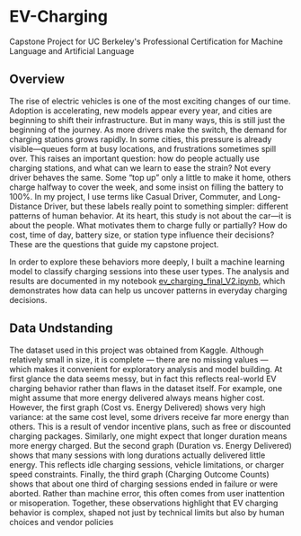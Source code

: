 # EV-Charging
Capstone Project for UC Berkeley's Professional Certification for Machine Language and Artificial Language
## Overview
The rise of electric vehicles is one of the most exciting changes of our time. Adoption is accelerating, new models appear every year, and cities are beginning to shift their infrastructure. But in many ways, this is still just the beginning of the journey. As more drivers make the switch, the demand for charging stations grows rapidly. In some cities, this pressure is already visible—queues form at busy locations, and frustrations sometimes spill over.
This raises an important question: how do people actually use charging stations, and what can we learn to ease the strain? Not every driver behaves the same. Some “top up” only a little to make it home, others charge halfway to cover the week, and some insist on filling the battery to 100%. In my project, I use terms like Casual Driver, Commuter, and Long-Distance Driver, but these labels really point to something simpler: different patterns of human behavior.
At its heart, this study is not about the car—it is about the people. What motivates them to charge fully or partially? How do cost, time of day, battery size, or station type influence their decisions? These are the questions that guide my capstone project.  

In order to explore these behaviors more deeply, I built a machine learning model to classify charging sessions into these user types. The analysis and results are documented in my notebook [ev_charging_final_V2.ipynb](https://github.com/StanleyWan/EV-Charging/blob/main/ev_charging_final_V2.ipynb), which demonstrates how data can help us uncover patterns in everyday charging decisions.

## Data Undstanding

The dataset used in this project was obtained from Kaggle. Although relatively small in size, it is complete — there are no missing values — which makes it convenient for exploratory analysis and model building. At first glance the data seems messy, but in fact this reflects real-world EV charging behavior rather than flaws in the dataset itself.
For example, one might assume that more energy delivered always means higher cost. However, the first graph (Cost vs. Energy Delivered) shows very high variance: at the same cost level, some drivers receive far more energy than others. This is a result of vendor incentive plans, such as free or discounted charging packages.
Similarly, one might expect that longer duration means more energy charged. But the second graph (Duration vs. Energy Delivered) shows that many sessions with long durations actually delivered little energy. This reflects idle charging sessions, vehicle limitations, or charger speed constraints.
Finally, the third graph (Charging Outcome Counts) shows that about one third of charging sessions ended in failure or were aborted. Rather than machine error, this often comes from user inattention or misoperation.
Together, these observations highlight that EV charging behavior is complex, shaped not just by technical limits but also by human choices and vendor policies
